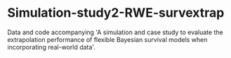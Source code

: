 # Simulation-study2-RWE-survextrap
Data and code accompanying 'A simulation and case study to evaluate the extrapolation performance of flexible Bayesian survival models when incorporating real-world data'.
